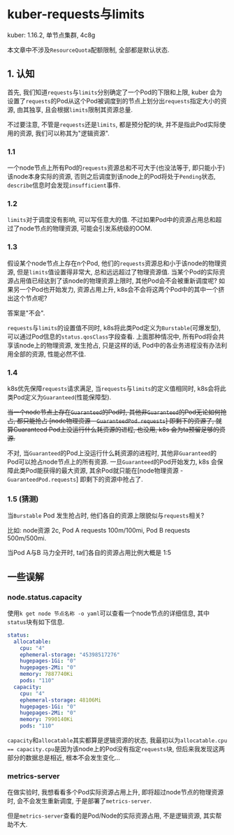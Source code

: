 # kuber-requests与limits 

kuber: 1.16.2, 单节点集群, 4c8g

本文章中不涉及`ResourceQuota`配额限制, 全部都是默认状态.

## 1. 认知

首先, 我们知道`requests`与`limits`分别确定了一个Pod的下限和上限, kuber 会为设置了`requests`的Pod从这个Pod被调度到的节点上划分出`requests`指定大小的资源, 由其独享, 且会根据`limits`限制其资源总量.

不过要注意, 不管是`requests`还是`limits`, 都是预分配的块, 并不是指此Pod实际使用的资源, 我们可以称其为"逻辑资源".

### 1.1

一个node节点上所有Pod的`requests`资源总和不可大于(也没法等于, 即只能小于)该node本身实际的资源, 否则之后调度到该node上的Pod将处于`Pending`状态, `describe`信息时会发现`insufficient`事件.

### 1.2 

`limits`对于调度没有影响, 可以写任意大的值. 不过如果Pod中的资源占用总和超过了node节点的物理资源, 可能会引发系统级的OOM.

### 1.3 

假设某个node节点上存在n个Pod, 他们的`requests`资源总和小于该node的物理资源, 但是`limits`值设置得非常大, 总和远远超过了物理资源值. 当某个Pod的实际资源占用值已经达到了该node的物理资源上限时, 其他Pod会不会被重新调度呢? 如果另一个Pod也开始发力, 资源占用上升, k8s会不会将这两个Pod中的其中一个挤出这个节点呢?

答案是"不会".

`requests`与`limits`的设置值不同时, k8s将此类Pod定义为`Burstable`(可爆发型), 可以通过Pod信息的`status.qosClass`字段查看. 上面那种情况中, 所有Pod将会共享该node上的物理资源, 发生抢占, 只是这样的话, Pod中的各业务进程没有办法利用全部的资源, 性能必然不佳.

### 1.4 

k8s优先保障`requests`请求满足, 当`requests`与`limits`的定义值相同时, k8s会将此类Pod定义为`Guaranteed`(性能保障型).

~~当一个node节点上存在`Guaranteed`的Pod时, 其他非`Guaranteed`的Pod无论如何抢占, 都只能抢占 [node物理资源 - `GuaranteedPod.requests`] 即剩下的资源了, 就算Guaranteed Pod上没运行什么耗资源的进程, 也没用, k8s 会为ta预留足够的资源.~~

不对, 当`Guaranteed`的Pod上没运行什么耗资源的进程时, 其他非`Guaranteed`的Pod可以抢占node节点上的所有资源. 一旦`Guaranteed`的Pod开始发力, k8s 会保障此类Pod能获得的最大资源, 其余Pod就只能在[node物理资源 - `GuaranteedPod.requests`] 即剩下的资源中抢占了.

### 1.5 (猜测)

当`Burstable` Pod 发生抢占时, 他们各自的资源上限貌似与`requests`相关?

比如: node资源 2c, Pod A requests 100m/100mi, Pod B requests 500m/500mi.

当Pod A与B 马力全开时, ta们各自的资源占用比例大概是 1:5

## 一些误解

### node.status.capacity

使用`k get node 节点名称 -o yaml`可以查看一个node节点的详细信息, 其中`status`块有如下信息.

```yaml
status:
  allocatable:
    cpu: "4"
    ephemeral-storage: "45398517276"
    hugepages-1Gi: "0"
    hugepages-2Mi: "0"
    memory: 7887740Ki
    pods: "110"
  capacity:
    cpu: "4"
    ephemeral-storage: 48106Mi
    hugepages-1Gi: "0"
    hugepages-2Mi: "0"
    memory: 7990140Ki
    pods: "110"
```

`capacity`和`allocatable`其实都算是逻辑资源的状态, 我最初以为`allocatable.cpu == capacity.cpu`是因为该node上的Pod没有指定`requests`块, 但后来我发现这两部分的数据总是相近, 根本不会发生变化...

### metrics-server

在做实验时, 我想看看多个Pod实际资源占用上升, 即将超过node节点的物理资源时, 会不会发生重新调度, 于是部署了`metrics-server`.

但是`metrics-server`查看的是Pod/Node的实际资源占用, 不是逻辑资源, 其实帮助不大.

